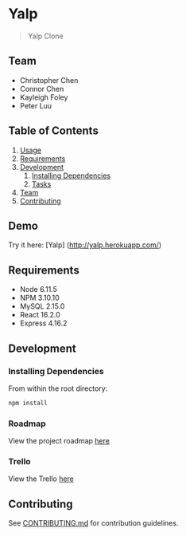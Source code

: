 # Yalp

> Yalp Clone

## Team

  - Christopher Chen
  - Connor Chen
  - Kayleigh Foley
  - Peter Luu

## Table of Contents

1. [Usage](#Usage)
1. [Requirements](#requirements)
1. [Development](#development)
    1. [Installing Dependencies](#installing-dependencies)
    1. [Tasks](#tasks)
1. [Team](#team)
1. [Contributing](#contributing)

## Demo

Try it here: [Yalp] (http://yalp.herokuapp.com/)

## Requirements

- Node 6.11.5
- NPM 3.10.10
- MySQL 2.15.0
- React 16.2.0
- Express 4.16.2

## Development

### Installing Dependencies

From within the root directory:

```sh
npm install
```

### Roadmap

View the project roadmap [here](https://docs.google.com/spreadsheets/d/1MgT30P-Qr_gjbcDdOrO5941QPmpS4muWEmha9AZfDuM/edit#gid=0)

### Trello

View the Trello [here](https://trello.com/b/wFOrXHnJ/yalp-application)

## Contributing

See [CONTRIBUTING.md](https://github.com/unexpected-lion/ourglass/blob/master/contributing.md) for contribution guidelines.
